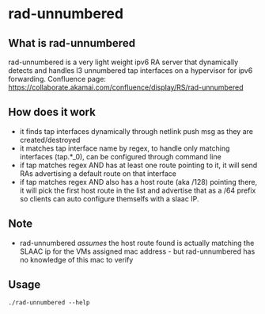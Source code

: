 # rad-unnumbered

## What is rad-unnumbered

rad-unnumbered is a very light weight ipv6 RA server that dynamically detects and handles l3 unnumbered tap interfaces on a hypervisor for ipv6 forwarding.
Confluence page: https://collaborate.akamai.com/confluence/display/RS/rad-unnumbered

## How does it work

- it finds tap interfaces dynamically through netlink push msg as they are created/destroyed
- it matches tap interface name by regex, to handle only matching interfaces (tap.*_0), can be configured through command line
- if tap matches regex AND has at least one route pointing to it, it will send RAs advertising a default route on that interface
- if tap matches regex AND also has a host route (aka /128) pointing there, it will pick the first host route in the list and advertise that as a /64 prefix so clients can auto configure themselfs with a slaac IP.


## Note

- rad-unnumbered *assumes* the host route found is actually matching the SLAAC ip for the VMs assigned mac address - but rad-unnumbered has no knowledge of this mac to verify


## Usage
```
./rad-unnumbered --help
```
